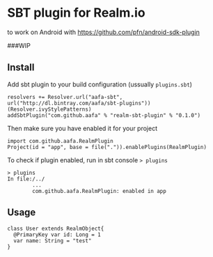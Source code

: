 # SBT plugin for Realm.io 
to work on Android with https://github.com/pfn/android-sdk-plugin

###WIP

## Install 
Add sbt plugin to your build configuration (ussually `plugins.sbt`)
```
resolvers += Resolver.url("aafa-sbt", url("http://dl.bintray.com/aafa/sbt-plugins"))(Resolver.ivyStylePatterns)
addSbtPlugin("com.github.aafa" % "realm-sbt-plugin" % "0.1.0")
```

Then make sure you have enabled it for your project

```
import com.github.aafa.RealmPlugin
Project(id = "app", base = file(".")).enablePlugins(RealmPlugin)
```

To check if plugin enabled, run in sbt console  `> plugins`
```
> plugins
In file:/../
        ...
        com.github.aafa.RealmPlugin: enabled in app
```

## Usage

```
class User extends RealmObject{
  @PrimaryKey var id: Long = 1
  var name: String = "test"
}
```
